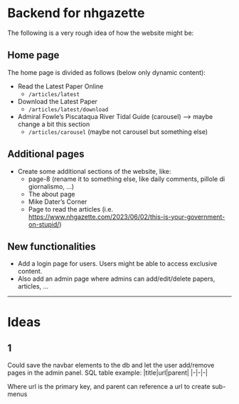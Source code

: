 # Backend for nhgazette
The following is a very rough idea of how the website might be:


## Home page
The home page is divided as follows (below only dynamic content):
 - Read the Latest Paper Online
   - `/articles/latest`
 - Download the Latest Paper
   - `/articles/latest/download`
 - Admiral Fowle’s Piscataqua River Tidal Guide (carousel) --> maybe change a bit this section
   - `/articles/carousel` (maybe not carousel but something else)


## Additional pages
 - Create some additional sections of the website, like:
   - page-8 (rename it to something else, like daily comments, pillole di giornalismo, ...)
   - The about page
   - Mike Dater’s Corner
   - Page to read the articles (i.e. https://www.nhgazette.com/2023/06/02/this-is-your-government-on-stupid/)

## New functionalities
 - Add a login page for users. Users might be able to access exclusive content.
 - Also add an admin page where admins can add/edit/delete papers, articles, ...


---

# Ideas

## 1
Could save the navbar elements to the db and let the user add/remove pages in the admin panel.
SQL table example:
|title|url|parent|
|-|-|-|

Where url is the primary key, and parent can reference a url to create sub-menus